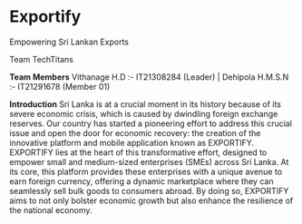 # Exportify
Empowering Sri Lankan Exports

Team TechTitans                       

**Team Members**
Vithanage H.D :- IT21308284 (Leader) | 
Dehipola H.M.S.N :- IT21291678 (Member 01)

**Introduction** 
Sri Lanka is at a crucial moment in its history because of its severe economic crisis, which is caused by dwindling foreign exchange reserves. Our country has started a pioneering effort to address this crucial issue and open the door for economic recovery: the creation of the innovative platform and mobile application known as EXPORTIFY.
EXPORTIFY lies at the heart of this transformative effort, designed to empower small and medium-sized enterprises (SMEs) across Sri Lanka. At its core, this platform provides these enterprises with a unique avenue to earn foreign currency, offering a dynamic marketplace where they can seamlessly sell bulk goods to consumers abroad. By doing so, EXPORTIFY aims to not only bolster economic growth but also enhance the resilience of the national economy.
 
